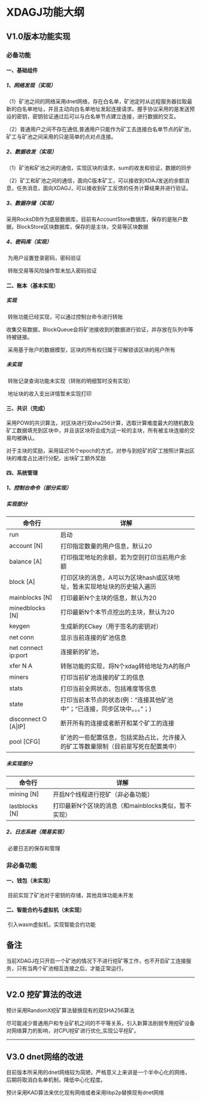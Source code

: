 #                                      XDAGJ功能大纲

## V1.0版本功能实现

### 必备功能

#### 一、基础组件

##### 1、网络发现（实现）

​	（1）矿池之间的网络采用dnet网络，存在白名单，矿池定时从远程服务器拉取最新的白名单地址，并且主动向白名单地址发起连接请求。握手协议采用的是发送预设的密钥，密钥验证通过后可以与白名单节点建立连接，进行数据的交互。

​	（2）普通用户之间不存在通信,普通用户只能作为矿工去连接白名单节点的矿池，矿工与矿池之间采用的只是简单的点对点连接。

##### 2、数据收发（实现）

​	（1）矿池和矿池之间的通信，实现区块的请求，sum的收发和验证，数据的同步

​	（2）矿工和矿池之间的通信，面向C版本矿工，可以接收到XDAJ发送的余额消息，任务消息，面向XDAGJ，可以接收到矿工反馈的任务计算结果并进行验证。

##### 3、数据存储（实现）

​	采用RocksDB作为底层数据库，目前有AccountStore数据库，保存的是账户数据，BlockStore区块数据库，保存的是主块，交易等区块数据

##### 4、密码库（实现）

​	为用户设置登录密码，密码验证

​	转账交易等风险操作暂未加入密码验证

#### 二、账本（基本实现）

##### 实现

​	转账功能已经实现，可以通过控制台命令进行转账

​	收集交易数据，BlockQueue会将矿池接收到的数据进行验证，并存放在队列中等待被链接。

​	采用基于账户的数据模型，区块的所有权归属于可解锁该区块的用户所有

##### 未实现

​	转账记录查询功能未实现（转账的明细暂时没有实现）

​	地址块的收入支出详情暂未实现打印

#### 三、共识（完成）

​	采用POW的共识算法，对区块进行双sha256计算，选取计算难度最大的随机数及矿工数据填充到区块中，并且该区块将会成为这一轮的主块，所有被主块连接的交易均被确认。

​	对于主块的奖励，采用延迟16个epoch的方式，对参与到挖矿的矿工按照计算出区块的难度占比进行分配，出块矿工额外奖励

#### 四、系统管理

##### 1、控制台命令（部分实现）

##### 实现部分

| 命令行               | 详解                                                         |
| -------------------- | ------------------------------------------------------------ |
| run                  | 启动                                                         |
| account [N]          | 打印指定数量的用户信息，默认20                               |
| balance [A]          | 打印指定地址的余额，若为空则打印当前用户余额                 |
| block [A]            | 打印区块的消息，A可以为区块hash或区块地址，暂未实现地址块的历史输入遍历 |
| mainblocks [N]       | 打印最新N个主块的信息，默认为20                              |
| minedblocks [N]      | 打印最新N个本节点挖出的主块，默认为20                        |
| keygen               | 生成新的ECkey（用于签名的密钥对）                            |
| net conn             | 显示当前连接的矿池信息                                       |
| net connect ip:port  | 连接新的矿池，                                               |
| xfer N A             | 转账功能的实现，将N个xdag转给地址为A的账户                   |
| miners               | 打印当前矿池连接的矿工的信息                                 |
| stats                | 打印当前全网状态，包括难度等信息                             |
| state                | 打印当前本节点的状态(例：“连接其他矿池中”；“已连接，同步区块中。。。”；) |
| disconnect O [A\|IP] | 断开所有的连接或者断开和某个矿工的连接                       |
| pool [CFG]           | 矿池的一些配置信息，包括奖励占比，允许接入的矿工等数量限制（目前是写死在配置类中） |

##### 未实现部分

| 命令行         | 详解                                                |
| -------------- | --------------------------------------------------- |
| mining [N]     | 开启N个线程进行挖矿（非必备功能）                   |
| lastblocks [N] | 打印最新N个区块的消息（和mainblocks类似，暂不实现） |

##### 2、日志系统（简易实现）

​	必要日志的保存和管理



### 非必备功能

#### 一、钱包（未实现）

​	目前实现了矿池对于密钥的存储，其他具体功能未开发

#### 二、智能合约与虚拟机（未实现）

​	引入wasm虚拟机，实现智能合约功能



## 备注

当前XDAGJ在只开启一个矿池的情况下不进行挖矿等工作，也不开启矿工连接服务，只有当两个矿池相互连接之后，才能正常运行。

-------



## V2.0 挖矿算法的改进

预计采用RandomX挖矿算法替换现有的双SHA256算法

尽可能减少普通用户和专业矿机之间的不平等关系，引入新算法削弱专用挖矿设备对网络算力的影响，对CPU挖矿进行优化,实现公平挖矿。

-------



## V3.0 dnet网络的改进

目前版本所采用的dnet网络较为简陋，严格意义上来讲是一个半中心化的网络，后期将取消白名单机制，降低中心化程度。

预计采用KAD算法来优化现有网络或者采用libp2p替换现有dnet网络

